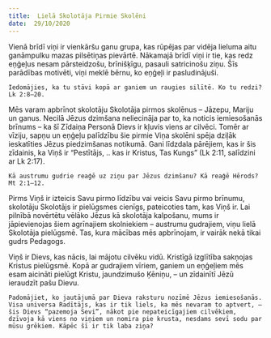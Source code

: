 ```yaml
---
title:  Lielā Skolotāja Pirmie Skolēni
date:  29/10/2020
---
```


Vienā brīdī viņi ir vienkāršu ganu grupa, kas rūpējas par vidēja lieluma aitu ganāmpulku mazas pilsētiņas pievārtē. Nākamajā brīdī viņi ir tie, kas redz eņģeļus nesam pārsteidzošu, brīnišķīgu, pasauli satricinošu ziņu. Šīs parādības motivēti, viņi meklē bērnu, ko eņģeļi ir pasludinājuši.

`Iedomājies, ka tu stāvi kopā ar ganiem un raugies silītē. Ko tu redzi? Lk 2:8–20.`

Mēs varam apbrīnot skolotāju Skolotāja pirmos skolēnus – Jāzepu, Mariju un ganus. Necilā Jēzus dzimšana neliecināja par to, ka noticis iemiesošanās brīnums – ka šī Zīdaiņa Personā Dievs ir kļuvis viens ar cilvēci. Tomēr ar vīziju, sapņu un eņģeļu palīdzību šie pirmie Viņa skolēni spēja dziļāk ieskatīties Jēzus piedzimšanas notikumā. Gani līdzdala pārējiem, kas ir šis zīdainis, ka Viņš ir “Pestītājs, .. kas ir Kristus, Tas Kungs” (Lk 2:11, salīdzini ar Lk 2:17).

`Kā austrumu gudrie reaģē uz ziņu par Jēzus dzimšanu? Kā reaģē Hērods? Mt 2:1–12.`

Pirms Viņš ir izteicis Savu pirmo līdzību vai veicis Savu pirmo brīnumu, skolotāju Skolotājs ir pielūgsmes cienīgs, pateicoties tam, kas Viņš ir. Lai pilnībā novērtētu vēlāko Jēzus kā skolotāja kalpošanu, mums ir jāpievienojas šiem agrīnajiem skolniekiem – austrumu gudrajiem, viņu lielā Skolotāja pielūgsmē. Tas, kura mācības mēs apbrīnojam, ir vairāk nekā tikai gudrs Pedagogs.

Viņš ir Dievs, kas nācis, lai mājotu cilvēku vidū. Kristīgā izglītība sakņojas Kristus pielūgsmē. Kopā ar gudrajiem vīriem, ganiem un eņģeļiem mēs esam aicināti pielūgt Kristu, jaundzimušo Ķēniņu, – un zīdainītī Jēzū ieraudzīt pašu Dievu.

`Padomājiet, ko jautājumā par Dieva raksturu nozīmē Jēzus iemiesošanās. Visa universa Radītājs, kas ir tik liels, ka mēs nevaram to aptvert, – šis Dievs “pazemoja Sevi”, nākot pie nepateicīgajiem cilvēkiem, dzīvoja kā viens no viņiem un nomira pie krusta, nesdams sevī sodu par mūsu grēkiem. Kāpēc šī ir tik laba ziņa?`